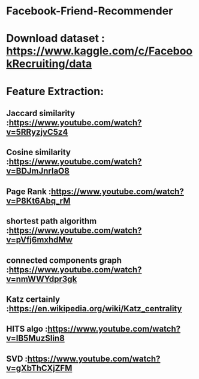 # Facebook-Friend-Recommender
# Download dataset : https://www.kaggle.com/c/FacebookRecruiting/data
# Feature Extraction:
## Jaccard similarity :https://www.youtube.com/watch?v=5RRyzjvC5z4
## Cosine similarity :https://www.youtube.com/watch?v=BDJmJnrlaO8
## Page Rank :https://www.youtube.com/watch?v=P8Kt6Abq_rM
## shortest path algorithm :https://www.youtube.com/watch?v=pVfj6mxhdMw
## connected components graph :https://www.youtube.com/watch?v=nmWWYdpr3gk
## Katz certainly :https://en.wikipedia.org/wiki/Katz_centrality
## HITS algo :https://www.youtube.com/watch?v=IB5MuzSIin8
## SVD :https://www.youtube.com/watch?v=gXbThCXjZFM
